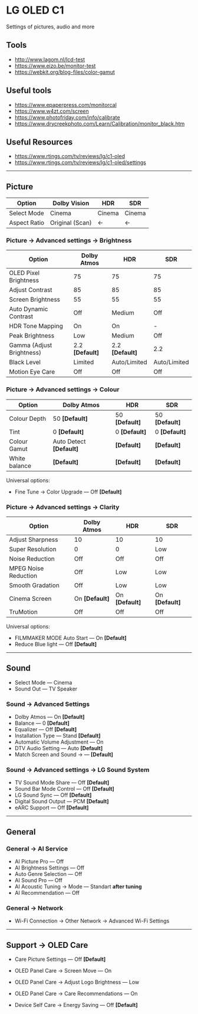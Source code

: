 # LG OLED C1

Settings of pictures, audio and more

## Tools

- <http://www.lagom.nl/lcd-test>
- <https://www.eizo.be/monitor-test>
- <https://webkit.org/blog-files/color-gamut>

## Useful tools

- <https://www.epaperpress.com/monitorcal>
- <https://www.w4zt.com/screen>
- <https://www.photofriday.com/info/calibrate>
- <https://www.drycreekphoto.com/Learn/Calibration/monitor_black.htm>

## Useful Resources

- <https://www.rtings.com/tv/reviews/lg/c1-oled>
- <https://www.rtings.com/tv/reviews/lg/c1-oled/settings>

---

## Picture

| Option       | Dolby Vision    | HDR    | SDR    |
| ------------ | --------------- | ------ | ------ |
| Select Mode  | Cinema          | Cinema | Cinema |
| Aspect Ratio | Original (Scan) | ←      | ←      |

### Picture → Advanced settings → Brightness

| Option                    | Dolby Atmos         | HDR                 | SDR          |
| ------------------------- | ------------------- | ------------------- | ------------ |
| OLED Pixel Brightness     | 75                  | 75                  | 75           |
| Adjust Contrast           | 85                  | 85                  | 85           |
| Screen Brightness         | 55                  | 55                  | 55           |
| Auto Dynamic Contrast     | Off                 | Medium              | Off          |
| HDR Tone Mapping          | On                  | On                  | -            |
| Peak Brightness           | Low                 | Medium              | Off          |
| Gamma (Adjust Brightness) | 2.2 **\[Default\]** | 2.2 **\[Default\]** | 2.2          |
| Black Level               | Limited             | Auto/Limited        | Auto/Limited |
| Motion Eye Care           | Off                 | Off                 | Off          |

### Picture → Advanced settings → Colour

| Option        | Dolby Atmos                 | HDR                | SDR                |
| ------------- | --------------------------- | ------------------ | ------------------ |
| Colour Depth  | 50 **\[Default\]**          | 50 **\[Default\]** | 50 **\[Default\]** |
| Tint          | 0 **\[Default\]**           | 0 **\[Default\]**  | 0 **\[Default\]**  |
| Colour Gamut  | Auto Detect **\[Default\]** | **\[Default\]**    | **\[Default\]**    |
| White balance | **\[Default\]**             | **\[Default\]**    | **\[Default\]**    |

Universal options:

- Fine Tune → Color Upgrade — Off **\[Default\]**

### Picture → Advanced settings → Clarity

| Option               | Dolby Atmos        | HDR                | SDR                |
| -------------------- | ------------------ | ------------------ | ------------------ |
| Adjust Sharpness     | 10                 | 10                 | 10                 |
| Super Resolution     | 0                  | 0                  | Low                |
| Noise Reduction      | Off                | Off                | Off                |
| MPEG Noise Reduction | Off                | Low                | Low                |
| Smooth Gradation     | Off                | Low                | Low                |
| Cinema Screen        | On **\[Default\]** | On **\[Default\]** | On **\[Default\]** |
| TruMotion            | Off                | Off                | Off                |

Universal options:

- FILMMAKER MODE Auto Start — On **\[Default\]**
- Reduce Blue light — Off **\[Default\]**

---

## Sound

- Select Mode — Cinema
- Sound Out — TV Speaker

### Sound → Advanced Settings

- Dolby Atmos — On **\[Default\]**
- Balance — 0 **\[Default\]**
- Equalizer — Off **\[Default\]**
- Installation Type — Stand **\[Default\]**
- Automatic Volume Adjustment — On
- DTV Audio Setting — Auto **\[Default\]**
- Match Screen and Sound → — **\[Default\]**

### Sound → Advanced settings → LG Sound System

- TV Sound Mode Share — Off **\[Default\]**
- Sound Bar Mode Control — Off **\[Default\]**
- LG Sound Sync — Off **\[Default\]**
- Digital Sound Output — PCM **\[Default\]**
- eARC Support — Off **\[Default\]**

---

## General

### General → AI Service

- AI Picture Pro — Off
- AI Brightness Settings — Off
- Auto Genre Selection — Off
- AI Sound Pro — Off
- AI Acoustic Tuning → Mode — Standart **after tuning**
- AI Recommendation — Off

### General → Network

- Wi-Fi Connection → Other Network → Advanced Wi-Fi Settings

---

## Support → OLED Care

- Care Picture Settings — Off **\[Default\]**
- OLED Panel Care → Screen Move — On
- OLED Panel Care → Adjust Logo Brightness — Low
- OLED Panel Care → Care Recommendations — On

- Device Self Care → Energy Saving — Off **\[Default\]**
